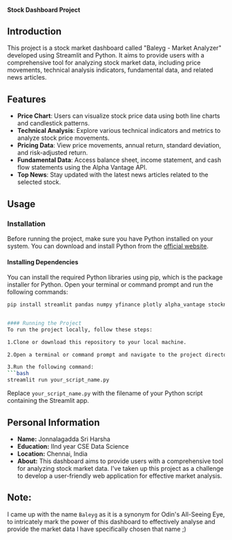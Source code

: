 
#### Stock Dashboard Project

## Introduction
This project is a stock market dashboard called "Baleyg - Market Analyzer" developed using Streamlit and Python. 
It aims to provide users with a comprehensive tool for analyzing stock market data, including price movements, technical analysis indicators, fundamental data, and related news articles.

## Features
- **Price Chart**: Users can visualize stock price data using both line charts and candlestick patterns.
- **Technical Analysis**: Explore various technical indicators and metrics to analyze stock price movements.
- **Pricing Data**: View price movements, annual return, standard deviation, and risk-adjusted return.
- **Fundamental Data**: Access balance sheet, income statement, and cash flow statements using the Alpha Vantage API.
- **Top News**: Stay updated with the latest news articles related to the selected stock.

## Usage
### Installation
Before running the project, make sure you have Python installed on your system. You can download and install Python from the [official website](https://www.python.org/downloads/).

#### Installing Dependencies
You can install the required Python libraries using pip, which is the package installer for Python. 
Open your terminal or command prompt and run the following commands:

```bash
pip install streamlit pandas numpy yfinance plotly alpha_vantage stocknews pandas_ta 


#### Running the Project
To run the project locally, follow these steps:

1.Clone or download this repository to your local machine.

2.Open a terminal or command prompt and navigate to the project directory.

3.Run the following command:
```bash
streamlit run your_script_name.py
```
Replace `your_script_name.py` with the filename of your Python script containing the Streamlit app.

## Personal Information
- **Name:** Jonnalagadda Sri Harsha
- **Education:** IInd year CSE Data Science
- **Location:** Chennai, India
- **About:** This dashboard aims to provide users with a comprehensive tool for analyzing stock market data. I've taken up this project as a challenge to develop a user-friendly web application for effective market analysis.

## Note:
I came up with the name `Baleyg` as it is a synonym for Odin's All-Seeing Eye, to intricately mark the power of this dashboard to effectively analyse and provide the market data I have specifically chosen that name ;)
